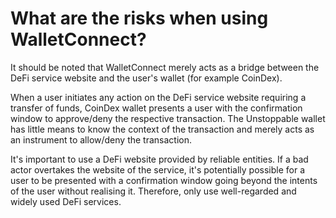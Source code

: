 # What are the risks when using WalletConnect?

It should be noted that WalletConnect merely acts as a bridge between the DeFi service website and the user's wallet (for example CoinDex).

When a user initiates any action on the DeFi service website requiring a transfer of funds, CoinDex wallet presents a user with the confirmation window to approve/deny the respective transaction. The Unstoppable wallet has little means to know the context of the transaction and merely acts as an instrument to allow/deny the transaction.

It's important to use a DeFi website provided by reliable entities. If a bad actor overtakes the website of the service, it's potentially possible for a user to be presented with a confirmation window going beyond the intents of the user without realising it. Therefore, only use well-regarded and widely used DeFi services.
